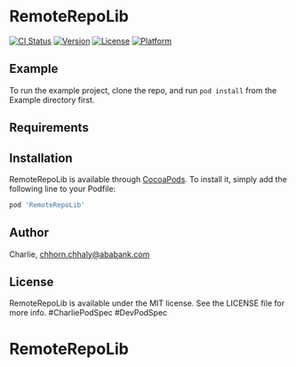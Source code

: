 # RemoteRepoLib

[![CI Status](https://img.shields.io/travis/Charlie/RemoteRepoLib.svg?style=flat)](https://travis-ci.org/Charlie/RemoteRepoLib)
[![Version](https://img.shields.io/cocoapods/v/RemoteRepoLib.svg?style=flat)](https://cocoapods.org/pods/RemoteRepoLib)
[![License](https://img.shields.io/cocoapods/l/RemoteRepoLib.svg?style=flat)](https://cocoapods.org/pods/RemoteRepoLib)
[![Platform](https://img.shields.io/cocoapods/p/RemoteRepoLib.svg?style=flat)](https://cocoapods.org/pods/RemoteRepoLib)

## Example

To run the example project, clone the repo, and run `pod install` from the Example directory first.

## Requirements

## Installation

RemoteRepoLib is available through [CocoaPods](https://cocoapods.org). To install
it, simply add the following line to your Podfile:

```ruby
pod 'RemoteRepoLib'
```

## Author

Charlie, chhorn.chhaly@ababank.com

## License

RemoteRepoLib is available under the MIT license. See the LICENSE file for more info.
#CharliePodSpec
#DevPodSpec
# RemoteRepoLib
